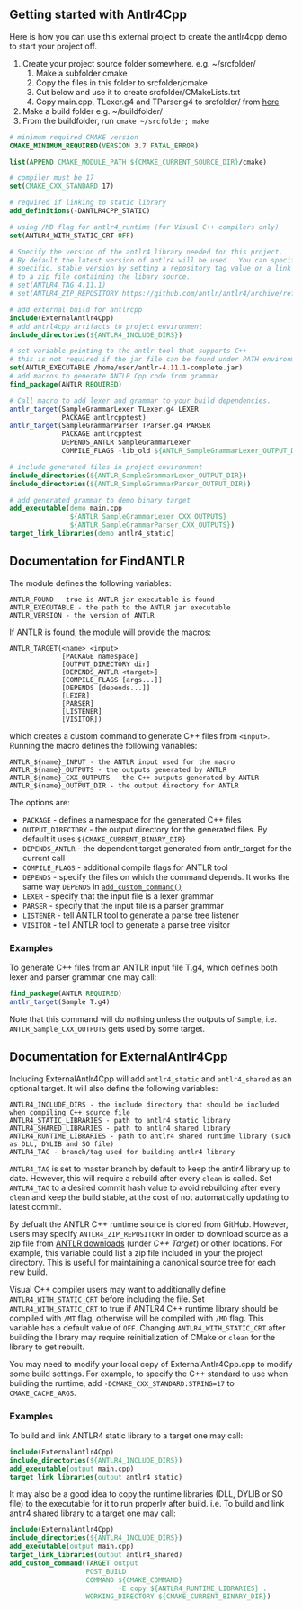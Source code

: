 ## Getting started with Antlr4Cpp

Here is how you can use this external project to create the antlr4cpp demo to start your project off.

1. Create your project source folder somewhere. e.g. ~/srcfolder/
   1. Make a subfolder cmake
   2. Copy the files in this folder to srcfolder/cmake
   3. Cut below and use it to create srcfolder/CMakeLists.txt
   4. Copy main.cpp, TLexer.g4 and TParser.g4 to srcfolder/ from [here](https://github.com/antlr/antlr4/tree/master/runtime/Cpp/demo)
2. Make a build folder e.g. ~/buildfolder/
3. From the buildfolder, run `cmake ~/srcfolder; make`

```cmake
# minimum required CMAKE version
CMAKE_MINIMUM_REQUIRED(VERSION 3.7 FATAL_ERROR)

list(APPEND CMAKE_MODULE_PATH ${CMAKE_CURRENT_SOURCE_DIR}/cmake)

# compiler must be 17
set(CMAKE_CXX_STANDARD 17)

# required if linking to static library
add_definitions(-DANTLR4CPP_STATIC)

# using /MD flag for antlr4_runtime (for Visual C++ compilers only)
set(ANTLR4_WITH_STATIC_CRT OFF)

# Specify the version of the antlr4 library needed for this project.
# By default the latest version of antlr4 will be used.  You can specify a
# specific, stable version by setting a repository tag value or a link
# to a zip file containing the libary source.
# set(ANTLR4_TAG 4.11.1)
# set(ANTLR4_ZIP_REPOSITORY https://github.com/antlr/antlr4/archive/refs/tags/4.11.1.zip)

# add external build for antlrcpp
include(ExternalAntlr4Cpp)
# add antrl4cpp artifacts to project environment
include_directories(${ANTLR4_INCLUDE_DIRS})

# set variable pointing to the antlr tool that supports C++
# this is not required if the jar file can be found under PATH environment
set(ANTLR_EXECUTABLE /home/user/antlr-4.11.1-complete.jar)
# add macros to generate ANTLR Cpp code from grammar
find_package(ANTLR REQUIRED)

# Call macro to add lexer and grammar to your build dependencies.
antlr_target(SampleGrammarLexer TLexer.g4 LEXER
             PACKAGE antlrcpptest)
antlr_target(SampleGrammarParser TParser.g4 PARSER
             PACKAGE antlrcpptest
             DEPENDS_ANTLR SampleGrammarLexer
             COMPILE_FLAGS -lib_old ${ANTLR_SampleGrammarLexer_OUTPUT_DIR})

# include generated files in project environment
include_directories(${ANTLR_SampleGrammarLexer_OUTPUT_DIR})
include_directories(${ANTLR_SampleGrammarParser_OUTPUT_DIR})

# add generated grammar to demo binary target
add_executable(demo main.cpp
               ${ANTLR_SampleGrammarLexer_CXX_OUTPUTS}
               ${ANTLR_SampleGrammarParser_CXX_OUTPUTS})
target_link_libraries(demo antlr4_static)
```

## Documentation for FindANTLR

The module defines the following variables:

```
ANTLR_FOUND - true is ANTLR jar executable is found
ANTLR_EXECUTABLE - the path to the ANTLR jar executable
ANTLR_VERSION - the version of ANTLR
```

If ANTLR is found, the module will  provide the macros:

```
ANTLR_TARGET(<name> <input>
             [PACKAGE namespace]
             [OUTPUT_DIRECTORY dir]
             [DEPENDS_ANTLR <target>]
             [COMPILE_FLAGS [args...]]
             [DEPENDS [depends...]]
             [LEXER]
             [PARSER]
             [LISTENER]
             [VISITOR])
```

which creates a custom command to generate C++ files from `<input>`. Running the macro defines the following variables:

```
ANTLR_${name}_INPUT - the ANTLR input used for the macro
ANTLR_${name}_OUTPUTS - the outputs generated by ANTLR
ANTLR_${name}_CXX_OUTPUTS - the C++ outputs generated by ANTLR
ANTLR_${name}_OUTPUT_DIR - the output directory for ANTLR
```

The options are:

* `PACKAGE` - defines a namespace for the generated C++ files
* `OUTPUT_DIRECTORY` - the output directory for the generated files. By default it uses `${CMAKE_CURRENT_BINARY_DIR}`
* `DEPENDS_ANTLR` - the dependent target generated from antlr_target for the current call
* `COMPILE_FLAGS` - additional compile flags for ANTLR tool
* `DEPENDS` - specify the files on which the command depends. It works the same way `DEPENDS` in [`add_custom_command()`](https://cmake.org/cmake/help/v3.11/command/add_custom_command.html)
* `LEXER` - specify that the input file is a lexer grammar
* `PARSER` - specify that the input file is a parser grammar
* `LISTENER` - tell ANTLR tool to generate a parse tree listener
* `VISITOR` - tell ANTLR tool to generate a parse tree visitor

### Examples

To generate C++ files from an ANTLR input file T.g4, which defines both lexer and parser grammar one may call:

```cmake
find_package(ANTLR REQUIRED)
antlr_target(Sample T.g4)
```

Note that this command will do nothing unless the outputs of `Sample`, i.e. `ANTLR_Sample_CXX_OUTPUTS` gets used by some target.

## Documentation for ExternalAntlr4Cpp

Including ExternalAntlr4Cpp will add `antlr4_static` and `antlr4_shared` as an optional target. It will also define the following variables:

```
ANTLR4_INCLUDE_DIRS - the include directory that should be included when compiling C++ source file
ANTLR4_STATIC_LIBRARIES - path to antlr4 static library
ANTLR4_SHARED_LIBRARIES - path to antlr4 shared library
ANTLR4_RUNTIME_LIBRARIES - path to antlr4 shared runtime library (such as DLL, DYLIB and SO file)
ANTLR4_TAG - branch/tag used for building antlr4 library
```

`ANTLR4_TAG` is set to master branch by default to keep the antlr4 library up to date. However, this will require a rebuild after every `clean` is called. Set `ANTLR4_TAG` to a desired commit hash value to avoid rebuilding after every `clean` and keep the build stable, at the cost of not automatically updating to latest commit.

By defualt the ANTLR C++ runtime source is cloned from GitHub. However, users may specify `ANTLR4_ZIP_REPOSITORY` in order to download source as a zip file from [ANTLR downloads](http://www.antlr.org/download.html) (under *C++ Target*) or other locations. For example, this variable could list a zip file included in your the project directory.  This is useful for maintaining a canonical source tree for each new build.

Visual C++ compiler users may want to additionally define `ANTLR4_WITH_STATIC_CRT` before including the file. Set `ANTLR4_WITH_STATIC_CRT` to true if ANTLR4 C++ runtime library should be compiled with `/MT` flag, otherwise will be compiled with `/MD` flag. This variable has a default value of `OFF`. Changing `ANTLR4_WITH_STATIC_CRT` after building the library may require reinitialization of CMake or `clean` for the library to get rebuilt.

You may need to modify your local copy of ExternalAntlr4Cpp.cpp to modify some build settings. For example, to specify the C++ standard to use when building the runtime, add `-DCMAKE_CXX_STANDARD:STRING=17` to `CMAKE_CACHE_ARGS`.

### Examples

To build and link ANTLR4 static library to a target one may call:

```cmake
include(ExternalAntlr4Cpp)
include_directories(${ANTLR4_INCLUDE_DIRS})
add_executable(output main.cpp)
target_link_libraries(output antlr4_static)
```

It may also be a good idea to copy the runtime libraries (DLL, DYLIB or SO file) to the executable for it to run properly after build. i.e. To build and link antlr4 shared library to a target one may call:

```cmake
include(ExternalAntlr4Cpp)
include_directories(${ANTLR4_INCLUDE_DIRS})
add_executable(output main.cpp)
target_link_libraries(output antlr4_shared)
add_custom_command(TARGET output
                   POST_BUILD
                   COMMAND ${CMAKE_COMMAND}
                           -E copy ${ANTLR4_RUNTIME_LIBRARIES} .
                   WORKING_DIRECTORY ${CMAKE_CURRENT_BINARY_DIR})
```
